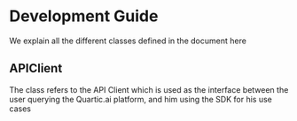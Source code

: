 # Development Guide

We explain all the different classes defined in the document here

## APIClient

The class refers to the API Client which is used as the interface between the user querying
the Quartic.ai platform, and him using the SDK for his use cases
